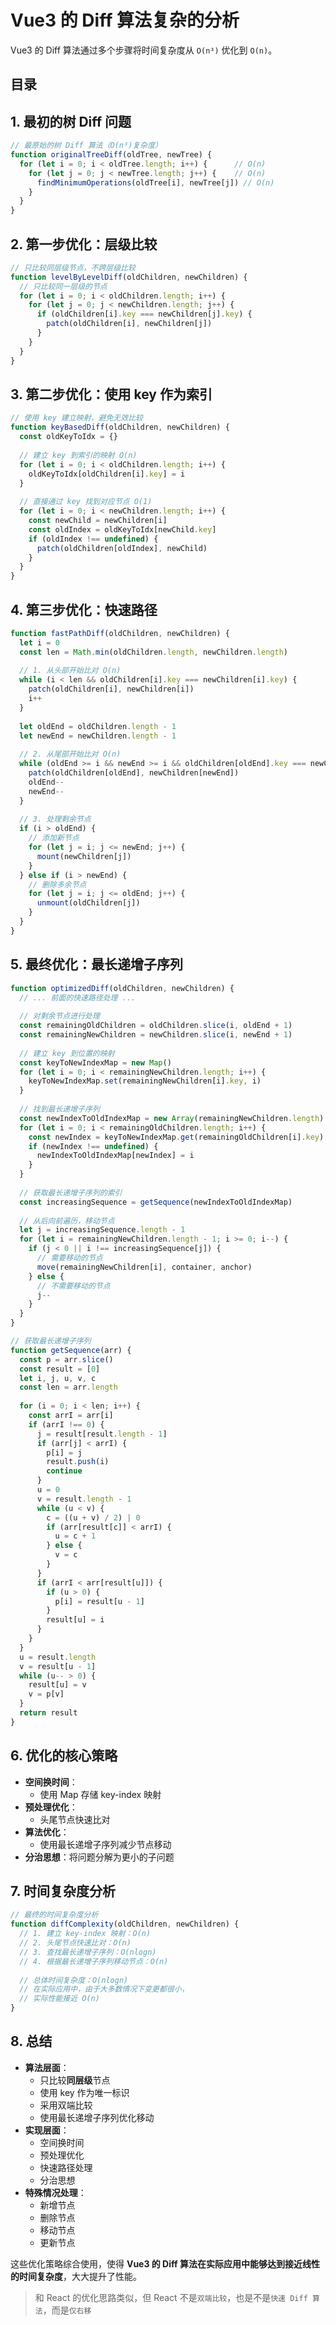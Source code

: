
# Vue3 的 Diff 算法复杂的分析


Vue3 的 Diff 算法通过多个步骤将时间复杂度从 `O(n³)` 优化到 `O(n)`。


## 目录
<!-- toc -->
 ## 1. **最初的树 Diff 问题** 

```js
// 最原始的树 Diff 算法（O(n³)复杂度）
function originalTreeDiff(oldTree, newTree) {
  for (let i = 0; i < oldTree.length; i++) {      // O(n)
    for (let j = 0; j < newTree.length; j++) {    // O(n)
      findMinimumOperations(oldTree[i], newTree[j]) // O(n)
    }
  }
}
```

## 2. **第一步优化：层级比较**

```js
// 只比较同层级节点，不跨层级比较
function levelByLevelDiff(oldChildren, newChildren) {
  // 只比较同一层级的节点
  for (let i = 0; i < oldChildren.length; i++) {
    for (let j = 0; j < newChildren.length; j++) {
      if (oldChildren[i].key === newChildren[j].key) {
        patch(oldChildren[i], newChildren[j])
      }
    }
  }
}
```

## 3. **第二步优化：使用 key 作为索引**

```js
// 使用 key 建立映射，避免无效比较
function keyBasedDiff(oldChildren, newChildren) {
  const oldKeyToIdx = {}
  
  // 建立 key 到索引的映射 O(n)
  for (let i = 0; i < oldChildren.length; i++) {
    oldKeyToIdx[oldChildren[i].key] = i
  }
  
  // 直接通过 key 找到对应节点 O(1)
  for (let i = 0; i < newChildren.length; i++) {
    const newChild = newChildren[i]
    const oldIndex = oldKeyToIdx[newChild.key]
    if (oldIndex !== undefined) {
      patch(oldChildren[oldIndex], newChild)
    }
  }
}
```

## 4. **第三步优化：快速路径**

```js
function fastPathDiff(oldChildren, newChildren) {
  let i = 0
  const len = Math.min(oldChildren.length, newChildren.length)
  
  // 1. 从头部开始比对 O(n)
  while (i < len && oldChildren[i].key === newChildren[i].key) {
    patch(oldChildren[i], newChildren[i])
    i++
  }
  
  let oldEnd = oldChildren.length - 1
  let newEnd = newChildren.length - 1
  
  // 2. 从尾部开始比对 O(n)
  while (oldEnd >= i && newEnd >= i && oldChildren[oldEnd].key === newChildren[newEnd].key) {
    patch(oldChildren[oldEnd], newChildren[newEnd])
    oldEnd--
    newEnd--
  }
  
  // 3. 处理剩余节点
  if (i > oldEnd) {
    // 添加新节点
    for (let j = i; j <= newEnd; j++) {
      mount(newChildren[j])
    }
  } else if (i > newEnd) {
    // 删除多余节点
    for (let j = i; j <= oldEnd; j++) {
      unmount(oldChildren[j])
    }
  }
}
```

## 5. **最终优化：最长递增子序列**

```js
function optimizedDiff(oldChildren, newChildren) {
  // ... 前面的快速路径处理 ...
  
  // 对剩余节点进行处理
  const remainingOldChildren = oldChildren.slice(i, oldEnd + 1)
  const remainingNewChildren = newChildren.slice(i, newEnd + 1)
  
  // 建立 key 到位置的映射
  const keyToNewIndexMap = new Map()
  for (let i = 0; i < remainingNewChildren.length; i++) {
    keyToNewIndexMap.set(remainingNewChildren[i].key, i)
  }
  
  // 找到最长递增子序列
  const newIndexToOldIndexMap = new Array(remainingNewChildren.length)
  for (let i = 0; i < remainingOldChildren.length; i++) {
    const newIndex = keyToNewIndexMap.get(remainingOldChildren[i].key)
    if (newIndex !== undefined) {
      newIndexToOldIndexMap[newIndex] = i
    }
  }
  
  // 获取最长递增子序列的索引
  const increasingSequence = getSequence(newIndexToOldIndexMap)
  
  // 从后向前遍历，移动节点
  let j = increasingSequence.length - 1
  for (let i = remainingNewChildren.length - 1; i >= 0; i--) {
    if (j < 0 || i !== increasingSequence[j]) {
      // 需要移动的节点
      move(remainingNewChildren[i], container, anchor)
    } else {
      // 不需要移动的节点
      j--
    }
  }
}

// 获取最长递增子序列
function getSequence(arr) {
  const p = arr.slice()
  const result = [0]
  let i, j, u, v, c
  const len = arr.length
  
  for (i = 0; i < len; i++) {
    const arrI = arr[i]
    if (arrI !== 0) {
      j = result[result.length - 1]
      if (arr[j] < arrI) {
        p[i] = j
        result.push(i)
        continue
      }
      u = 0
      v = result.length - 1
      while (u < v) {
        c = ((u + v) / 2) | 0
        if (arr[result[c]] < arrI) {
          u = c + 1
        } else {
          v = c
        }
      }
      if (arrI < arr[result[u]]) {
        if (u > 0) {
          p[i] = result[u - 1]
        }
        result[u] = i
      }
    }
  }
  u = result.length
  v = result[u - 1]
  while (u-- > 0) {
    result[u] = v
    v = p[v]
  }
  return result
}
```

## 6. **优化的核心策略**

- **空间换时间**：
	- 使用 Map 存储 key-index 映射
- **预处理优化**：
	- 头尾节点快速比对
- **算法优化**：
	- 使用最长递增子序列减少节点移动
- **分治思想**：将问题分解为更小的子问题

## 7. **时间复杂度分析**

```js
// 最终的时间复杂度分析
function diffComplexity(oldChildren, newChildren) {
  // 1. 建立 key-index 映射：O(n)
  // 2. 头尾节点快速比对：O(n)
  // 3. 查找最长递增子序列：O(nlogn)
  // 4. 根据最长递增子序列移动节点：O(n)
  
  // 总体时间复杂度：O(nlogn)
  // 在实际应用中，由于大多数情况下变更都很小，
  // 实际性能接近 O(n)
}
```

## 8. 总结

- **算法层面**：
	- 只比较**同层级**节点
	- 使用 key 作为唯一标识
	- 采用双端比较
	- 使用最长递增子序列优化移动
- **实现层面**：
	- 空间换时间
	- 预处理优化
	- 快速路径处理
	- 分治思想
- **特殊情况处理**：
	- 新增节点
	- 删除节点
	- 移动节点
	- 更新节点

这些优化策略综合使用，使得 **Vue3 的 Diff 算法在实际应用中能够达到接近线性的时间复杂度**，大大提升了性能。


> 和 React 的优化思路类似，但 React 不是`双端比较`，也是不是`快速 Diff 算法`，而是`仅右移`